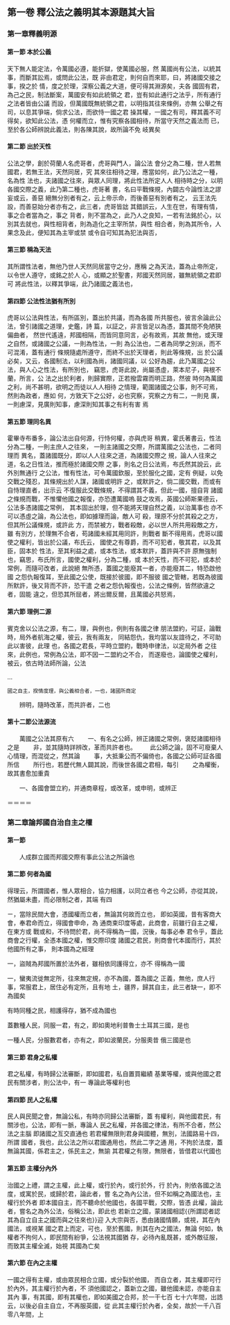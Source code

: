 ## 第一卷 釋公法之義明其本源題其大旨

### 第一章釋義明源

#### 第一節 本於公義

天下無人能定法，令萬國必遵，能折獄，使萬國必服，然
萬國尚有公法，以統其事，而斷其訟焉，或問此公法，既
非由君定，則何自而來耶，曰，將諸國交接之事，揆之於
情，度之於理，深察公義之大道，便可得其淵源矣，夫各
國固有君，為己之民，制法斷案，萬國安有如此統領之
君，豈有如此通行之法乎，所有通行之法者皆由公議
而設，但萬國既無統領之君，以明指其往來條例，亦無
公舉之有司，以息其爭端，倘求公法，而欲恃一國之君
操其權，一國之有司，釋其義不可得矣，欲知此公法，憑
何權而立，惟有究察各國相待，所當守天然之義法而
已，至於各公師辨說此義法，則各陳其說，故所論不免
岐異矣<p>
#### 第二節 出於天性
公法之學，創於荷蘭人名虎哥者，虎哥與門人，論公法
會分之為二種，世人若無國君，若無王法，天然同居，究
其來往相待之理，應當如何，此乃公法之一種，名為性
法也，夫諸國之往來，與眾人同理，將此性法所定人人
相待時之分，以明各國交際之義，此乃第二種也，虎哥著
書，名曰平戰條規，內闢古今論性法之謬妄或云，善惡
絕無分別者有之，云上帝示命，而後善惡有別者有之，
云王法先設，而善惡始分者亦有之，此三者，虎哥皆詘
其錯誤云，人生在世，有理有情，事之合者當為之，事之
背者，則不當為之，此乃人之良知，一若有法銘於心，以
別其去就也，與性相背者，則為造化之主宰所禁，與性
相合者，則為其所令，人果念及此，便知其為主宰或禁
或令自可知其為犯法與否，<p>
#### 第三節 稱為天法
其所謂性法者，無他乃世人天然同居當守之分，應稱
之為天法，蓋為止帝所定，以令世人遵守，或銘之於人
心，或顯之於聖書，邦國天然同居，雖無統領之君即可
將此性法，以釋其爭端，此乃諸國之義法也，
#### 第四節 公法性法猶有所別
虎哥以公法與性法，有所區別，蓋出於共議，而為各國
所共服也，彼言余論此公法，曾引諸國之道理，史鑑，詩
篇，以証之，非言皆足以為憑，蓋其間不免陋狹偏曲者，
然世代遙遠，邦國相隔，而皆同意同言，必有故焉，其故
無他，或天理之自然，或諸國之公議，一則為性法，一則
為公法也，二者為同學之別派，而不可混淆，蓋有通行
條規隨處所遵守，而終不出於天理者，則此等條規，出
於公議必矣，又云，各國制法，以利國為尚，諸國同議，以
公好為趨，此乃萬國之公法，與人心之性法，有所別也，
竊思，虎哥此說，尚屬憑虛，萊本尼子，與根不蘭，所言，公
法之出於利者，則歸實際，正若撥雲霧而明正路，然彼
時何為萬國之利，尚不甚明，欲明之而徒以人人相待
之情理，範圍諸國之公事，則不可焉，然則為政者，應如
何，方致天下之公好，必也究察，究察之方有二，一則見
廣，一則慮深，見廣則知事，慮深則知其事之有利有害
焉<p>
#### 第五節 理同名異
霍畢寺布番多，論公法出自何源，行恃何權，亦與虎哥
稍異，霍氏著書云，性法分為二種，一則主庶人之往來，
一則主諸國之交際，所謂萬國之公法也，二者同理而
異名，蓋諸國既分，即以人人往來之道，為諸國交際之
規，論人人往來之道，名之日性法，推而極於諸國交際
之事，則名之日公法焉，布氏然其說云，此外別無通行
之公法，惟有性法，可令萬國欽服，至於服化之國，定有
例疑，以免交戰之殘忍，其條規出於人謀，諸國或明許
之，或默許之，倘二國交戰，而或有自恃理直者，出示云
不復服此交戰條規，不得謂其不義，但此一國，擅自背
諸國之條規而戰，不惟懼他國之報復，亦恐遭萬國嗚
鼓之攻焉，英國公師斯果德云，公法多憑諸國之常例，
其本固出於理，但不能將天理自然之義，以治萬事也
亦不可以憑虛之論，為公法也，即如據理而論，敵人可
殺，理原不分於其殺之之方，但其所公議條規，或許此
方，而禁被方，戰者殺敵，必以世人所共用殺敵之方，雖
有別方，於理無不合者，苟諸國未經其用同許，則戰者
斷不得用焉，虎哥以國使之權利，皆出於公議，布氏云，
國使之有尊爵，而不可犯者，敬其君，以及其臣，固本於
性法，至其利益之處，或本性法，或本默許，蓋許與不許
原無強制也，竊思，布氏所言，國使之權利，分為二種，或
本於天性，而不可犯，或本於常例，而隨可改者，此說絕
無所憑，蓋國之能廢其一者，亦能廢其二，特恐啟他國
之怨仇報復耳，至此國之公使，既接於彼國，即不服彼
國之管轄，若既為彼國所默許，後又背而不許，恐干遣
之者之怨仇報復也，公法之條例，皆然欲違之者，固能
違之，但恐其所屈者，將出爾反爾，且萬國必共怒焉，

#### 第六節 理例二源
賓克舍以公法之源，有二，理，與例也，例則有各國之律
朋法盟約，可証，論戰時，局外者航海之權，彼云，我有兩友，
同結怨仇，我均當以友誼待之，不可助此以害彼，此理
也，各國之君長，平時立盟約，戰時申律法，以定局外者
之往來，此例也，常例為公法，即不因一二盟約之不合，
而遂廢也，論國使之權利，被云，依古時法師所論，公法



...


    國之自主，揆情度理，與公義相合者，一也，諸國所商定
　　辨明，隨時改革，而共許者，二也
#### 第十二節公法源流
　　萬國之公法其原有六
　　一、有名之公師，辨正諸國之常例，褒貶諸國相待之是
　　非，並其隨時詳辨改，革而共許者也。
　　此公師之論，固不可廢棄人心情理，而混從之，然其論
　　事，大抵秉公而不偏倚也，各國之公師可証各國所信
　　所行也，若歷代無人闢其說，而後世各國之君相，每引
　　之為權衡，故其書愈加重貴<p>
　　一、各國會盟立約，并通商章程，或改革，或申明，或辨正


＝＝＝＝


### 第二章論邦國自治自主之權
#### 第一節
　　人成群立國而邦國交際有事此公法之所論也
#### 第二節 何者為國
得理云，所謂國者，惟人眾相合，協力相護，以同立者也
今之公師，亦從其說，然猶屬未盡，而必限制之者，其端
有四

ㄧ，當除民間大會，憑國權而立者，無論其何故而立也，
即如英國，昔有客商大會，奉君命而立，得國會申命，為
通商束印度等處，此商會，前雖行自主之權，在東方或
戰或和，不待問於君，尚不得稱為一國，況後，每事必奉
君令乎，蓋此商會之行權，全憑本國之權，惟交際印度
諸國之君民，則商會代本國而行，其於他國所有之事，
則本國為之經理

一，盜賊為邦國所置於法外者，雖相依同護得立，亦不
得稱為一國

一，蠻夷流徙無定所，往來無定規，亦不為國，蓋為國之
正義，無他，庶人行事，常服君上，居住必有定所，且有地
土，疆界，歸其自主，此三者缺一，即不為國矣

有時同種之民，相護得存，猶不成為國也

蓋數種人民，同服一君，有之，即如奧地利普魯士土耳其三國，是也

一種人民，分服數君者，亦有之，即如波蘭民，分服奧昔
俄三國是也
#### 第三節 君身之私權
君之私權，有時歸公法審斷，即如國君，私自置買繼績
基業等權，或與他國之君民有關涉者，則公法中，有一
專論此等權利也
#### 第四節 民人之私權
民人與民聞之會，無論公私，有時亦同歸公法審斷，蓋
有權利，與他國君民，有關涉也，公法，即有一脈，專論人
民之私權，并各國之律法，有所不合者，然公法之主腦
即諸國之亙交直通也
若君權無限則君身與國體，無別，法國路易十四，所謂
國者，我也，此公法之所以君國通用也，然此二字之通
用，不拘於法度，蓋無論其國，係君主之，係民主之，無諭
其君權之有限，無限者，皆借君以代國也
#### 第五節 主權分內外
治國之上禮，謂之主權，此上權，或行於內，或行於外，行
於內，則依各國之法度，或寓於民，或歸於君，論此者，嘗
名之為內公法，但不如稱之為國法也，主權行於外者
即本國自主，而不聽命於他國也，各國平戰，交際，皆憑
此權，論此者，嘗名之為外公法，俗稱公法，即此也
若新立之國，蒙諸國相認{{所謂認者認其為自立自主之國而與之往來也}}迎
入大宗與否，悉由諸國情願，或視，其在內國法，或視某
國之君上而定，可也，至於舊國，則其在內之國法，無論
何如，執權者不拘何人，即民間有紛爭，公法視其國猶
存，必待內亂既甚，或外敵征服，而致其主權全滅，始視
其國為亡矣
#### 第六節 在內之主權
一國之得有主權，或由眾民相合立國，或分裂於他國，
而自立者，其主權即可行於內外，其主權行於內者，不
須他國認之，蓋新立之國，雖他國未認，亦能自主其內
事，有其國，即有其權也，即如美國之合邦，於一干七百
七十六年間，出誥云，以後必自主自立，不再服英國，從
此其主權行於內者，全矣，故於一千八百零八年間，上
